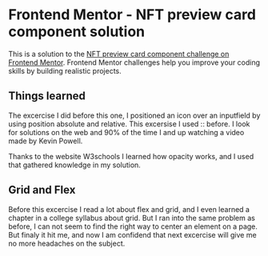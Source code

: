 # Frontend Mentor - NFT preview card component solution

This is a solution to the [NFT preview card component challenge on Frontend Mentor](https://www.frontendmentor.io/challenges/nft-preview-card-component-SbdUL_w0U). Frontend Mentor challenges help you improve your coding skills by building realistic projects.

## Things learned

The excercise I did before this one, I positioned an icon over an inputfield by using position absolute and relative. This excersise I used :: before. I look for solutions on the web and 90% of the time I and up watching a video made by Kevin Powell.

Thanks to the website W3schools I learned how opacity works, and I used that gathered knowledge in my solution.

## Grid and Flex

Before this excercise I read a lot about flex and grid, and I even learned a chapter in a college syllabus about grid. But I ran into the same problem as before, I can not seem to find the right way to center an element on a page. But finaly it hit me, and now I am confidend that next excercise will give me no more headaches on the subject.
